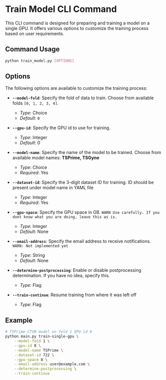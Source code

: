 # Train Model CLI Command

This CLI command is designed for preparing and training a model on a single GPU. It offers various options to customize the training process based on user requirements.

## Command Usage

```bash
python train_model.py [OPTIONS]
```

## Options

The following options are available to customize the training process:

- **`--model-fold`**: Specify the fold of data to train. Choose from available folds `[0, 1, 2, 3, 4]`.

  - _Type_: Choice
  - _Default_: `0`

- **`--gpu-id`**: Specify the GPU id to use for training.

  - _Type_: Integer
  - _Default_: 0

- **`--model-name`**: Specify the name of the model to be trained. Choose from available model names: **TSPrime, TSGyne**

  - _Type_: Choice
  - _Required_: Yes

- **`--dataset-id`**: Specify the 3-digit dataset ID for training. ID should be present under model name in YAML file

  - _Type_: Integer
  - _Required_: Yes

- **`--gpu-space`**: Specify the GPU space in GB. `WARN Use carefully. If you dont know what you are doing, leave this as is.`

  - _Type_: Integer
  - _Default_: None

- **`--email-address`**: Specify the email address to receive notifications. `WARN: Not implemented yet`

  - _Type_: String
  - _Default_: None

- **`--determine-postprocessing`**: Enable or disable postprocessing determination. If you have no idea, specify this.

  - _Type_: Flag

- **`--train-continue`**: Resume training from where it was left off
  - _Type_: Flag

## Example

```bash
# TSPrime CTVN model on fold 1 GPU id 0
python main.py train-single-gpu \
    --model-fold 1 \
    --gpu-id 0 \
    --model-name TSPrime \
    --dataset-id 722 \
    --gpu-space 8 \
    --email-address user@example.com \
    --determine-postprocessing \
    --train-continue
```
